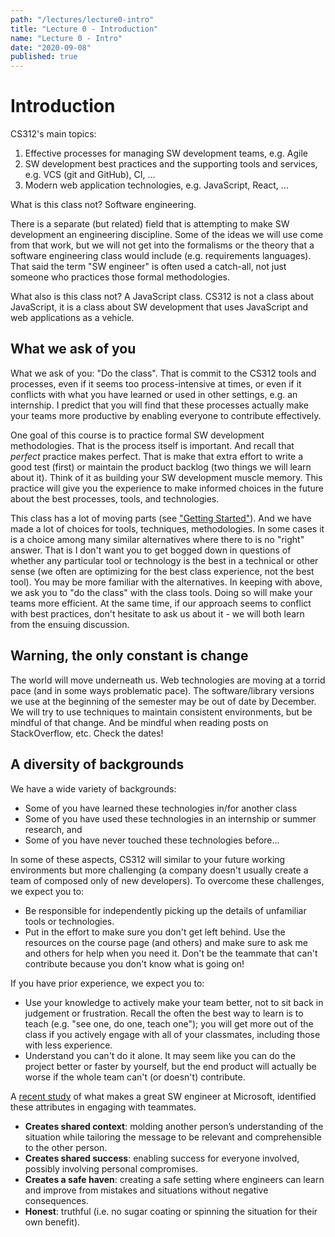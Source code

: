 ```yaml
---
path: "/lectures/lecture0-intro"
title: "Lecture 0 - Introduction"
name: "Lecture 0 - Intro"
date: "2020-09-08"
published: true
---
```


# Introduction

CS312's main topics:

1. Effective processes for managing SW development teams, e.g. Agile
2. SW development best practices and the supporting tools and services, e.g.
   VCS (git and GitHub), CI, ...
3. Modern web application technologies, e.g. JavaScript, React, ...

What is this class not? Software engineering.

There is a separate (but related) field that is attempting to make SW
development an engineering discipline. Some of the ideas we will use come from
that work, but we will not get into the formalisms or the theory that a
software engineering class would include (e.g. requirements languages). That
said the term "SW engineer" is often used a catch-all, not just someone who
practices those formal methodologies.

What also is this class not? A JavaScript class. CS312 is not a class about
JavaScript, it is a class about SW development that uses JavaScript and web
applications as a vehicle.

<!--
First 18 slides
-->

## What we ask of you

What we ask of you: "Do the class". That is commit to the CS312 tools and
processes, even if it seems too process-intensive at times, or even if it
conflicts with what you have learned or used in other settings, e.g. an
internship. I predict that you will find that these processes actually make
your teams more productive by enabling everyone to contribute effectively.

One goal of this course is to practice formal SW development methodologies.
That is the process itself is important. And recall that _perfect_ practice
makes perfect. That is make that extra effort to write a good test (first) or
maintain the product backlog (two things we will learn about it). Think of it
as building your SW development muscle memory. This practice will give you the
experience to make informed choices in the future about the best processes,
tools, and technologies.

This class has a lot of moving parts (see ["Getting
Started"](/resources/getting-started)). And we have made a lot of choices for tools,
techniques, methodologies. In some cases it is a choice among many similar
alternatives where there to is no "right" answer. That is I don't want you to
get bogged down in questions of whether any particular tool or technology is
the best in a technical or other sense (we often are optimizing for the best
class experience, not the best tool). You may be more familiar with the
alternatives. In keeping with above, we ask you to "do the class" with the
class tools. Doing so will make your teams more efficient. At the same time, if
our approach seems to conflict with best practices, don't hesitate to ask us
about it - we will both learn from the ensuing discussion.

## Warning, the only constant is change

The world will move underneath us. Web technologies are moving at a torrid pace
(and in some ways problematic pace). The software/library versions we use at
the beginning of the semester may be out of date by December. We will try to use
techniques to maintain consistent environments, but be mindful of that change.
And be mindful when reading posts on StackOverflow, etc. Check the dates!

## A diversity of backgrounds

We have a wide variety of backgrounds:

- Some of you have learned these technologies in/for another class
- Some of you have used these technologies in an internship or summer research, and
- Some of you have never touched these technologies before...

In some of these aspects, CS312 will similar to your future working
environments but more challenging (a company doesn't usually create a team of
composed only of new developers). To overcome these challenges, we expect you
to:

- Be responsible for independently picking up the details of unfamiliar tools
  or technologies.
- Put in the effort to make sure you don't get left behind. Use the resources
  on the course page (and others) and make sure to ask me and others for help
  when you need it. Don't be the teammate that can't contribute because you
  don't know what is going on!

If you have prior experience, we expect you to:

- Use your knowledge to actively make your team better, not to sit back in
  judgement or frustration. Recall the often the best way to learn is to teach
  (e.g. "see one, do one, teach one"); you will get more out of the class if
  you actively engage with all of your classmates, including those with less
  experience.
- Understand you can't do it alone. It may seem like you can do the project
  better or faster by yourself, but the end product will actually be worse if
  the whole team can't (or doesn't) contribute.

A [recent
study](https://faculty.washington.edu/ajko/papers/Li2015GreatEngineers.pdf) of
what makes a great SW engineer at Microsoft, identified these attributes in
engaging with teammates.

- **Creates shared context**: molding another person’s understanding of the
  situation while tailoring the message to be relevant and comprehensible to
  the other person.
- **Creates shared success**: enabling success for everyone involved, possibly
  involving personal compromises.
- **Creates a safe haven**: creating a safe setting where engineers can learn
  and improve from mistakes and situations without negative consequences.
- **Honest**: truthful (i.e. no sugar coating or spinning the situation for
  their own benefit).

<!-- Context slides, opens with figure from Li 2015 paper... -->
